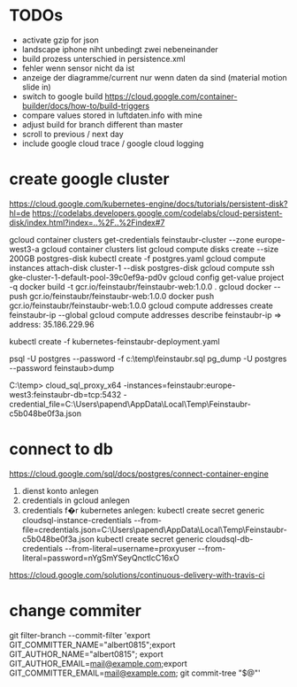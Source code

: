 # TODOs
- activate gzip for json
- landscape iphone niht unbedingt zwei nebeneinander
- build prozess unterschied in persistence.xml
- fehler wenn sensor nicht da ist
- anzeige der diagramme/current nur wenn daten da sind (material motion slide in)
- switch to google build https://cloud.google.com/container-builder/docs/how-to/build-triggers
- compare values stored in luftdaten.info with mine
- adjust build for branch different than master
- scroll to previous / next day
- include google cloud trace / google cloud logging

# create google cluster
https://cloud.google.com/kubernetes-engine/docs/tutorials/persistent-disk?hl=de
https://codelabs.developers.google.com/codelabs/cloud-persistent-disk/index.html?index=..%2F..%2Findex#7

gcloud container clusters get-credentials feinstaubr-cluster --zone europe-west3-a
gcloud container clusters list
gcloud compute disks create --size 200GB postgres-disk
kubectl create -f postgres.yaml
gcloud compute instances attach-disk cluster-1 --disk postgres-disk
gcloud compute ssh gke-cluster-1-default-pool-39c0ef9a-pd0v
gcloud config get-value project -q
docker build -t gcr.io/feinstaubr/feinstaubr-web:1.0.0 .
gcloud docker -- push gcr.io/feinstaubr/feinstaubr-web:1.0.0
docker push gcr.io/feinstaubr/feinstaubr-web:1.0.0
gcloud compute addresses create feinstaubr-ip --global
gcloud compute addresses describe feinstaubr-ip
=> address: 35.186.229.96

kubectl create -f kubernetes-feinstaubr-deployment.yaml


psql -U postgres --password -f c:\temp\feinstaubr.sql
pg_dump -U postgres --password feinstaub>dump

C:\temp>
cloud_sql_proxy_x64 -instances=feinstaubr:europe-west3:feinstaubr-db=tcp:5432 -credential_file=C:\Users\papend\AppData\Local\Temp\Feinstaubr-c5b048be0f3a.json

# connect to db
https://cloud.google.com/sql/docs/postgres/connect-container-engine
1. dienst konto anlegen
2. credentials in gcloud anlegen
3. credentials f�r kubernetes anlegen:
kubectl create secret generic cloudsql-instance-credentials --from-file=credentials.json=C:\Users\papend\AppData\Local\Temp\Feinstaubr-c5b048be0f3a.json
kubectl create secret generic cloudsql-db-credentials --from-literal=username=proxyuser --from-literal=password=nYgSmYSeyQnctlcC16xO


https://cloud.google.com/solutions/continuous-delivery-with-travis-ci


# change commiter
git filter-branch --commit-filter 'export GIT_COMMITTER_NAME="albert0815";export GIT_AUTHOR_NAME="albert0815"; export GIT_AUTHOR_EMAIL=mail@example.com;export GIT_COMMITTER_EMAIL=mail@example.com; git commit-tree "$@"'
